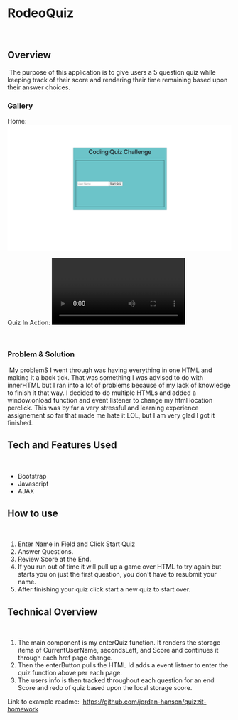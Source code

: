# RodeoQuiz
​
## Overview
​
The purpose of this application is to give users a 5 question quiz while keeping track of their score and rendering their time remaining based upon their answer choices.
​
### Gallery

Home:
![QuizTitlePage](./QuizTitlePage.png "QuizTitlePage")​

Quiz In Action:
![QuizVideo](./QuizVideo.mov "QuizVideo")

​
### Problem & Solution
​
My problemS I went through was having everything in one HTML and making it a back tick. That was something I was advised to do with innerHTML but I ran into a lot of problems because of my lack of knowledge to finish it that way. I decided to do multiple HTMLs and added a window.onload function and event listener to change my html location perclick. This was by far a very stressful and learning experience assignement so far that made me hate it LOL, but I am very glad I got it finished.
​
​
## Tech and Features Used
​
* Bootstrap
* Javascript
* AJAX
​
## How to use
​
1. Enter Name in Field and Click Start Quiz
2. Answer Questions.
3. Review Score at the End.
4. If you run out of time it will pull up a game over HTML to try again but starts you on just the first question, you don't have to resubmit your name.
5. After finishing your quiz click start a new quiz to start over.
​
## Technical Overview
​
1. The main component is my enterQuiz function. It renders the storage items of CurrentUserName, secondsLeft, and Score and continues it through each href page change.
2. Then the enterButton pulls the HTML Id adds a event listner to enter the quiz function above per each page.
3. The users info is then tracked throughout each question for an end Score and redo of quiz based upon the local storage score.


Link to example readme:
​
https://github.com/jordan-hanson/quizzit-homework